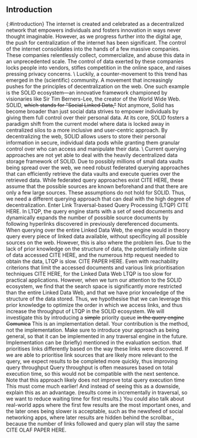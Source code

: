 ## Introduction
{:#introduction}
The internet is created and celebrated as a decentralized network that empowers individuals and fosters innovation in ways never thought imaginable. 
However, as we progress further into the digital age, the push for centralization of the internet has been significant. 
The control of the internet consolidates into the hands of a few massive companies.
These companies relentlessly collect, commercialize, and abuse this data in an unprecedented scale. 
The control of data exerted by these companies locks people into vendors, stifles competition in the online space, and raises pressing privacy concerns. \\
Luckily, a counter-movement to this trend has emerged in the (scientific) community.
A movement that increasingly pushes for the principles of decentralization on the web. 
One such example is the SOLID ecosystem—an innovative framework championed by visionaries like Sir Tim Berners-Lee, the creator of the World Wide Web. 
SOLID, <del class="comment" data-author="RT">which stands for "Social Linked Data,"</del> <span class="comment" data-author="RT">Not anymore, Solid has become broader than just social data</span> strives to empower individuals by giving them full control over their personal data. 
At its core, SOLID fosters a paradigm shift from the current model where data is locked away in centralized silos to a more inclusive and user-centric approach.
By decentralizing the web, SOLID allows users to store their personal information in secure, individual data pods while granting them granular control over who can access and manipulate their data. \\
Current querying approaches are not yet able to deal with the heavily decentralized data storage framework of SOLID.
Due to possibly millions of small data vaults being spread over the web, we need robust federated querying approaches that can efficiently retrieve the data vaults and execute queries over the retrieved data.
While federated query approaches exist CITE HERE, these assume that the possible sources are known beforehand and that there are only a few large sources. 
These assumptions do not hold for SOLID. 
Thus, we need a different querying approach that can deal with the high degree of decentralization. 
Enter Link Traversal-based Query Processing (LTQP) CITE HERE. In LTQP, the query engine starts with a set of seed documents and dynamically expands the number of possible source documents by following hyperlinks discovered in previously dereferenced documents. 
When querying over the entire Linked Data Web, the engine would in theory query every piece of linked data available, without specificying all possible sources on the web. 
However, this is also where the problem lies. 
Due to the lack of prior knowledge on the structure of data, the potentially infinite size of data accessed CITE HERE, and the numerous http request needed to obtain the data, LTQP is slow. CITE PAPER HERE. 
Even with reachability criterions that limit the accessed documents and various link prioritisation techniques CITE HERE, for the Linked Data Web LTQP is too slow for practical applications. 
However, when we turn our attention to the SOLID ecosystem, we find that the search space is significantly more restricted than the entire Linked Data Web, and that we have prior knowledge of the structure of the data stored. 
Thus, we hypothesise that we can leverage this prior knowledge to optimize the order in which we access links, and thus increase the throughput of LTQP in the SOLID ecosystem.
We will investigate this by introducing a <del class="comment" data-author="RT">simple</del> priority queue <del class="comment" data-author="RT">in the query engine Comunica</del> <span class="comment" data-author="RT">This is an implementation detail. Your contribution is the method, not the implementation. Make sure to introduce your approach as being general, so that it can be implemented in any traversal engine in the future. Implementation can be (briefly) mentioned in the evaluation section.</span> that prioritises links differently based on the way these links were discovered. If we are able to prioritise link sources that are likely more relevant to the query, we expect results to be completed more quickly, thus improving query throughput <span class="comment" data-author="RT">Query throughput is often measures based on total execution time, so this would not be compatible with the next sentence</span>. 
Note that this approach likely does not improve total query execution time <span class="comment" data-author="RT">This must come much earlier! And instead of seeing this as a downside, explain this as an advantage. (results come in incrementally in traversal, so we want to reduce waiting time for first results.) You could also talk about real-world apps where the first few results are the most important ones, and the later ones being slower is acceptable, such as the newsfeed of social networking apps, where later results are hidden behind the scrollbar.</span>, because the number of links followed and query plan will stay the same CITE OLAF PAPER HERE.
<!-- After this section we will introduce our motivating example, then we will discuss our methodology and the used benchmark. Furthermore, we will discuss previous work on this topic, show our  -->